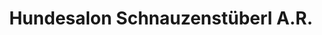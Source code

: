 ---
title: "Hundesalon Schnauzenstüberl A.R."
url: /himmelstadt/hundesalon-schnauzenstueberl-a-r/
shop: Tiersalon
---
